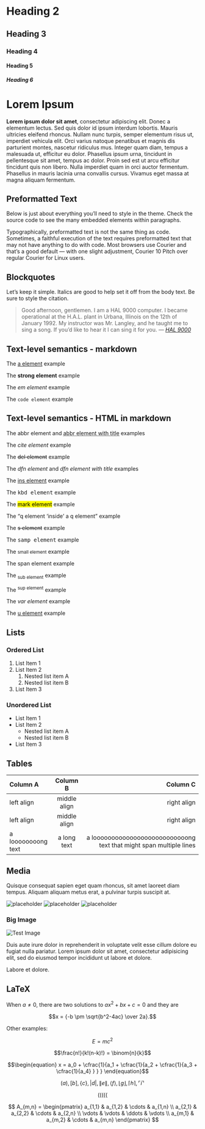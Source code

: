 <!--
.. title: home
.. slug: index
.. date: 2019-08-05 22:09:52 UTC+02:00
.. tags:
.. category:
.. description:
.. type: text
.. author: Xeverous
.. pretty_url: False
-->

# Heading 2

## Heading 3

### Heading 4

#### Heading 5

##### Heading 6

# Lorem Ipsum

**Lorem ipsum dolor sit amet**, consectetur adipiscing elit. Donec a elementum lectus. Sed quis dolor id ipsum interdum lobortis. Mauris ultricies eleifend rhoncus. Nullam nunc turpis, semper elementum risus ut, imperdiet vehicula elit. Orci varius natoque penatibus et magnis dis parturient montes, nascetur ridiculus mus. Integer quam diam, tempus a malesuada ut, efficitur eu dolor. Phasellus ipsum urna, tincidunt in pellentesque sit amet, tempus ac dolor. Proin sed est ut arcu efficitur tincidunt quis non libero. Nulla imperdiet quam in orci auctor fermentum. Phasellus in mauris lacinia urna convallis cursus. Vivamus eget massa at magna aliquam fermentum.

## Preformatted Text

Below is just about everything you’ll need to style in the theme. Check the source code to see the many embedded elements within paragraphs.

Typographically, preformatted text is not the same thing as code. Sometimes, a faithful execution of the text requires preformatted text that may not have anything to do with code. Most browsers use Courier and that’s a good default — with one slight adjustment, Courier 10 Pitch over regular Courier for Linux users.

## Blockquotes

Let’s keep it simple. Italics are good to help set it off from the body text. Be sure to style the citation.

> Good afternoon, gentlemen. I am a HAL 9000 computer. I became operational at the H.A.L. plant in Urbana, Illinois on the 12th of January 1992\. My instructor was Mr. Langley, and he taught me to sing a song. If you’d like to hear it I can sing it for you. <cite>— [HAL 9000](http://en.wikipedia.org/wiki/HAL_9000)</cite>


## Text-level semantics - markdown

The [a element](#) example

The **strong element** example

The _em element_ example

The `code element` example

## Text-level semantics - HTML in markdown

The <abbr>abbr element</abbr> and <abbr title="Title text">abbr element with title</abbr> examples

The <cite>cite element</cite> example

The <del>del element</del> example

The <dfn>dfn element</dfn> and <dfn title="Title text">dfn element with title</dfn> examples

The <ins>ins element</ins> example

The <kbd>kbd element</kbd> example

The <mark>mark element</mark> example

The <q>q element <q>inside</q> a q element</q> example

The <s>s element</s> example

The <samp>samp element</samp> example

The <small>small element</small> example

The <span>span element</span> example

The <sub>sub element</sub> example

The <sup>sup element</sup> example

The <var>var element</var> example

The <u>u element</u> example

## Lists

### Ordered List

1.  List Item 1
1.  List Item 2
    1.  Nested list item A
    1.  Nested list item B
1.  List Item 3

### Unordered List

*   List Item 1
*   List Item 2
    *   Nested list item A
    *   Nested list item B
*   List Item 3

## Tables

Column A | Column B | Column C
:--------|:--------:|--------:
left align | middle align | right align
left align | middle align | right align
a loooooooong text | a long text | a loooooooooooooooooooooooooong text that might span multiple lines

## Media

Quisque consequat sapien eget quam rhoncus, sit amet laoreet diam tempus. Aliquam aliquam metus erat, a pulvinar turpis suscipit at.

![placeholder](http://placehold.it/800x400 "Large example image")
![placeholder](http://placehold.it/400x200 "Medium example image")
![placeholder](http://placehold.it/200x200 "Small example image")

### Big Image

![Test Image](https://unsplash.imgix.net/photo-1429371527702-1bfdc0eeea7d)

Duis aute irure dolor in reprehenderit in voluptate velit esse cillum dolore eu fugiat nulla pariatur. Lorem ipsum dolor sit amet, consectetur adipisicing elit, sed do eiusmod tempor incididunt ut labore et dolore.

Labore et dolore.

## LaTeX

When $a \ne 0$, there are two solutions to $ax^2 + bx + c = 0$ and they are

$$x = {-b \pm \sqrt{b^2-4ac} \over 2a}.$$

Other examples:

$$E=mc^2$$

$$\frac{n!}{k!(n-k)!} = \binom{n}{k}$$

$$\begin{equation}
  x = a_0 + \cfrac{1}{a_1
          + \cfrac{1}{a_2
          + \cfrac{1}{a_3 + \cfrac{1}{a_4} } } }
\end{equation}$$

$$( a ), [ b ], \{ c \}, | d |, \| e \|,
\langle f \rangle, \lfloor g \rfloor,
\lceil h \rceil, \ulcorner i \urcorner$$

$$
( \big( \Big( \bigg( \Bigg(
$$

$$
A_{m,n} =
 \begin{pmatrix}
  a_{1,1} & a_{1,2} & \cdots & a_{1,n} \\
  a_{2,1} & a_{2,2} & \cdots & a_{2,n} \\
  \vdots  & \vdots  & \ddots & \vdots  \\
  a_{m,1} & a_{m,2} & \cdots & a_{m,n}
 \end{pmatrix}
$$
